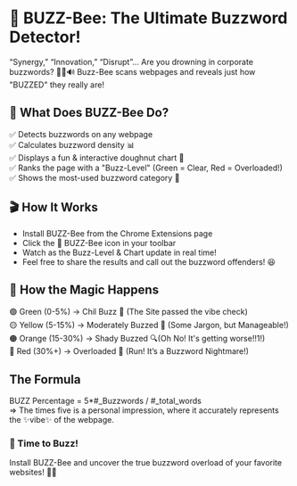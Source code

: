 # 🐝 BUZZ-Bee: The Ultimate Buzzword Detector!
“Synergy,” “Innovation,” “Disrupt”... Are you drowning in corporate buzzwords? 🏊‍♂️🔊
Buzz-Bee scans webpages and reveals just how "BUZZED" they really are!

## 📢 What Does BUZZ-Bee Do?
✅ Detects buzzwords on any webpage <br>
✅ Calculates buzzword density 📊<br>
✅ Displays a fun & interactive doughnut chart 🍩<br>
✅ Ranks the page with a "Buzz-Level" (Green = Clear, Red = Overloaded!)<br>
✅ Shows the most-used buzzword category 🎯<br>

## 🎬 How It Works
- Install BUZZ-Bee from the Chrome Extensions page
- Click the 🐝 BUZZ-Bee icon in your toolbar
- Watch as the Buzz-Level & Chart update in real time!
- Feel free to share the results and call out the buzzword offenders! 😆

## 🎨 How the Magic Happens
🟢 Green (0-5%) → Chil Buzz 🐝 (The Site passed the vibe check)<br>
🟡 Yellow (5-15%) → Moderately Buzzed 🧐 (Some Jargon, but Manageable!)<br>
🟠 Orange (15-30%) → Shady Buzzed 🔍(Oh No! It's getting worse!!1!)<br>
🔴 Red (30%+) → Overloaded 🚨 (Run! It’s a Buzzword Nightmare!)<br>

## The Formula
BUZZ Percentage = 5*#_Buzzwords / #_total_words <br>
=> The times five is a personal impression, where it accurately represents the ✨vibe✨ of the webpage.

### 🚀 Time to Buzz!
Install BUZZ-Bee and uncover the true buzzword overload of your favorite websites! 🐝🎯